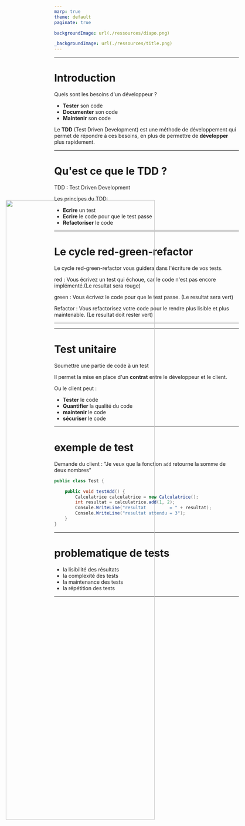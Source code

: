```yaml
---
marp: true
theme: default
paginate: true

backgroundImage: url(./ressources/diapo.png)

_backgroundImage: url(./ressources/title.png)
---
```


<link rel="preconnect" href="https://fonts.googleapis.com">
<link rel="preconnect" href="https://fonts.gstatic.com" crossorigin>
<link href="https://fonts.googleapis.com/css2?family=Roboto:wght@700&display=swap" rel="stylesheet">

<link rel="stylesheet" type="text/css" href="./ressources/file.css" />

---

# Introduction

Quels sont les besoins d'un développeur ?

-   **Tester** son code
-   **Documenter** son code
-   **Maintenir** son code

Le **TDD** (Test Driven Development) est une méthode de développement qui permet de répondre à ces besoins, en plus de permettre de **développer** plus rapidement.

---

# Qu'est ce que le TDD ?

TDD : Test Driven Development

Les principes du TDD:

-   **Ecrire** un test
-   **Ecrire** le code pour que le test passe
-   **Refactoriser** le code

---

# Le cycle red-green-refactor

Le cycle red-green-refactor vous guidera dans l'écriture de vos tests.

red : Vous écrivez un test qui échoue, car le code n'est pas encore implémenté.(Le resultat sera rouge)

green : Vous écrivez le code pour que le test passe. (Le resultat sera vert)

Refactor : Vous refactorisez votre code pour le rendre plus lisible et plus maintenable. (Le resultat doit rester vert)

---

<style scoped>
img{
	position: absolute;
	width: 65%;
	top: 15%;
	left: 10%;
}
	</style>

![](./ressources/tdd.png)

---

# Test unitaire

Soumettre une partie de code à un test

Il permet la mise en place d'un **contrat** entre le développeur et le client.

Ou le client peut :

-   **Tester** le code
-   **Quantifier** la qualité du code
-   **maintenir** le code
-   **sécuriser** le code

---

# exemple de test

Demande du client : "Je veux que la fonction `add` retourne la somme de deux nombres"

```csharp
public class Test {

	public void testAdd() {
		Calculatrice calculatrice = new Calculatrice();
		int resultat = calculatrice.add(1, 2);
		Console.WriteLine("resultat         = " + resultat);
		Console.WriteLine("resultat attendu = 3");
	}
}
```

---


# problematique de tests

-   la lisibilité des résultats
-   la complexité des tests
-   la maintenance des tests
-   la répétition des tests

---